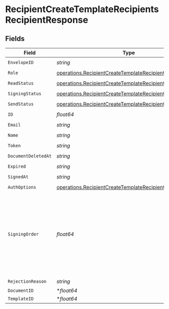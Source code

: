 # RecipientCreateTemplateRecipientsRecipientResponse


## Fields

| Field                                                                                                                                  | Type                                                                                                                                   | Required                                                                                                                               | Description                                                                                                                            |
| -------------------------------------------------------------------------------------------------------------------------------------- | -------------------------------------------------------------------------------------------------------------------------------------- | -------------------------------------------------------------------------------------------------------------------------------------- | -------------------------------------------------------------------------------------------------------------------------------------- |
| `EnvelopeID`                                                                                                                           | *string*                                                                                                                               | :heavy_check_mark:                                                                                                                     | N/A                                                                                                                                    |
| `Role`                                                                                                                                 | [operations.RecipientCreateTemplateRecipientsRoleResponse](../../models/operations/recipientcreatetemplaterecipientsroleresponse.md)   | :heavy_check_mark:                                                                                                                     | N/A                                                                                                                                    |
| `ReadStatus`                                                                                                                           | [operations.RecipientCreateTemplateRecipientsReadStatus](../../models/operations/recipientcreatetemplaterecipientsreadstatus.md)       | :heavy_check_mark:                                                                                                                     | N/A                                                                                                                                    |
| `SigningStatus`                                                                                                                        | [operations.RecipientCreateTemplateRecipientsSigningStatus](../../models/operations/recipientcreatetemplaterecipientssigningstatus.md) | :heavy_check_mark:                                                                                                                     | N/A                                                                                                                                    |
| `SendStatus`                                                                                                                           | [operations.RecipientCreateTemplateRecipientsSendStatus](../../models/operations/recipientcreatetemplaterecipientssendstatus.md)       | :heavy_check_mark:                                                                                                                     | N/A                                                                                                                                    |
| `ID`                                                                                                                                   | *float64*                                                                                                                              | :heavy_check_mark:                                                                                                                     | N/A                                                                                                                                    |
| `Email`                                                                                                                                | *string*                                                                                                                               | :heavy_check_mark:                                                                                                                     | N/A                                                                                                                                    |
| `Name`                                                                                                                                 | *string*                                                                                                                               | :heavy_check_mark:                                                                                                                     | N/A                                                                                                                                    |
| `Token`                                                                                                                                | *string*                                                                                                                               | :heavy_check_mark:                                                                                                                     | N/A                                                                                                                                    |
| `DocumentDeletedAt`                                                                                                                    | *string*                                                                                                                               | :heavy_check_mark:                                                                                                                     | N/A                                                                                                                                    |
| `Expired`                                                                                                                              | *string*                                                                                                                               | :heavy_check_mark:                                                                                                                     | N/A                                                                                                                                    |
| `SignedAt`                                                                                                                             | *string*                                                                                                                               | :heavy_check_mark:                                                                                                                     | N/A                                                                                                                                    |
| `AuthOptions`                                                                                                                          | [operations.RecipientCreateTemplateRecipientsAuthOptions](../../models/operations/recipientcreatetemplaterecipientsauthoptions.md)     | :heavy_check_mark:                                                                                                                     | N/A                                                                                                                                    |
| `SigningOrder`                                                                                                                         | *float64*                                                                                                                              | :heavy_check_mark:                                                                                                                     | The order in which the recipient should sign the document. Only works if the document is set to sequential signing.                    |
| `RejectionReason`                                                                                                                      | *string*                                                                                                                               | :heavy_check_mark:                                                                                                                     | N/A                                                                                                                                    |
| `DocumentID`                                                                                                                           | **float64*                                                                                                                             | :heavy_minus_sign:                                                                                                                     | N/A                                                                                                                                    |
| `TemplateID`                                                                                                                           | **float64*                                                                                                                             | :heavy_minus_sign:                                                                                                                     | N/A                                                                                                                                    |